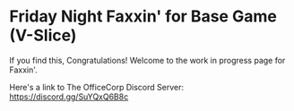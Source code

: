 # Friday Night Faxxin' for Base Game (V-Slice)

If you find this, Congratulations! Welcome to the work in progress page for Faxxin'.

Here's a link to The OfficeCorp Discord Server: https://discord.gg/SuYQxQ6B8c
